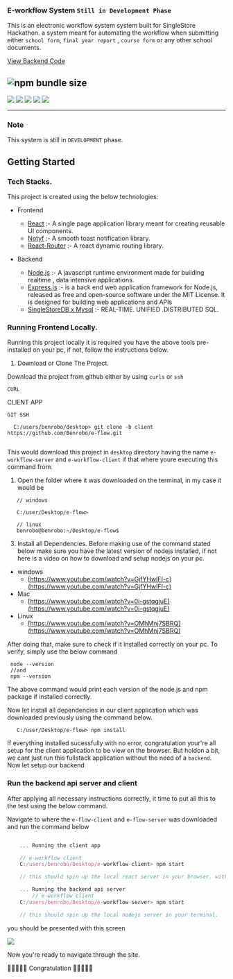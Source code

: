 ### E-workflow System `Still in Development Phase`

This is an electronic workflow system system built for SingleStore Hackathon. a system meant for automating the workflow when submitting either `school form`, `final year report` , `course form` or any other school documents.

[View Backend Code](https://github.com/Benrobo/e-flow)

![npm bundle size](https://img.shields.io/bundlephobia/min/react)
-------

<img src="https://raw.githubusercontent.com/Benrobo/e-workflow-client/main/readmeImg/dashboard.png" />

<img src="https://raw.githubusercontent.com/Benrobo/e-workflow-client/main/readmeImg/grant%20request.png" />

<img src="https://raw.githubusercontent.com/Benrobo/e-workflow-client/main/readmeImg/collab.png" />

<img src="https://raw.githubusercontent.com/Benrobo/e-workflow-client/main/readmeImg/submission.png" />

<img src="https://raw.githubusercontent.com/Benrobo/e-workflow-client/main/readmeImg/document-sub.png" />


----

### Note

This system is still in `DEVELOPMENT` phase.


## Getting Started

### Tech Stacks.

This project is created using the below technologies:

- Frontend

  - [React](https://reactjs.org/) :- A single page application library meant for creating reusable UI components.
  - [Notyf](https://carlosroso.com/notyf/) :- A smooth toast notification library.
  - [React-Router](https://reactrouter.com/) :- A react dynamic routing library.
  
- Backend
  - [Node.js](https://nodejs.org/en/) :- A javascript runtime environment made for building realtime , data intensive applications.
  - [Express.js](https://expressjs.com/) :- is a back end web application framework for Node.js, released as free and open-source software under the MIT License. It is designed for building web applications and APIs
  - [SingleStoreDB x Mysql](https://singlestore.com) :- REAL-TIME. UNIFIED .DISTRIBUTED SQL.

### Running Frontend Locally.

Running this project locally it is required you have the above tools pre-installed on your pc, if not, follow the instructions below.

1. Download or Clone The Project.

Download the project from github either by using `curls` or `ssh`

  `CURL`
  
  CLIENT APP

  `GIT SSH`

```
  C:/users/benrobo/desktop> git clone -b client https://github.com/Benrobo/e-flow.git
  
```
  This would download this project in `desktop` directory having the name `e-workflow-server` and `e-workflow-client` if that where youre executing this command from.


1. Open the folder where it was downloaded on the terminal, in my case it would be

```
   // windows

   C:/user/Desktop/e-flow>

   // linux
   benrobo@benrobo:~/Desktop/e-flow$
```

3. Install all Dependencies.
   Before making use of the command stated below make sure you have the latest version of nodejs installed, if not here is a video on how to download and setup nodejs on your pc.

- windows
  - [https://www.youtube.com/watch?v=GjfYHwlFI-c](https://www.youtube.com/watch?v=GjfYHwlFI-c)
- Mac
  - [https://www.youtube.com/watch?v=0i-gstqgjuE](https://www.youtube.com/watch?v=0i-gstqgjuE)
- Linux
  - [https://www.youtube.com/watch?v=OMhMnj7SBRQ](https://www.youtube.com/watch?v=OMhMnj7SBRQ)

After doing that, make sure to check if it installed correctly on your pc. To verify, simply use the below command

```
 node --version
 //and
 npm --version
```

The above command would print each version of the node.js and npm package if installed correctly.

Now let install all dependencies in our client application which was downloaded previously using the command below.

```
   C:/user/Desktop/e-flow> npm install
```

If everything installed sucessfully with no error, congratulation your're all setup for the client application to be view on the browser.
But holdon a bit, we cant just run this fullstack application without the need of a `backend`. Now let setup our backend


### Run the backend api server and client

After applying all necessary instructions correctly, it time to put all this to the test using the below command.

Navigate to where the `e-flow-client` and `e-flow-server` was downloaded and run the command below

```js

    ... Running the client app

    // e-workflow client
    C:/users/benrobo/Desktop/e-workflow-client> npm start

    // this should spin up the local react server in your browser. with the url of http://localhost:3000

    ... Running the backend api server
        // e-workflow client
    C:/users/benrobo/Desktop/e-workflow-server> npm start

    // this should spin up the local nodejs server in your terminal.

```

you should be presented with this screen

<img src="https://raw.githubusercontent.com/Benrobo/e-workflow-client/main/readmeImg/login.PNG">

Now you're ready to navigate through the site.

🎊🎊🎊🎊🎊 Congratulation 🎊🎊🎊🎊🎊
